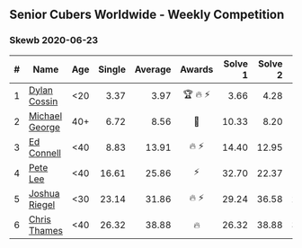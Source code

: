 ## Senior Cubers Worldwide - Weekly Competition
### Skewb 2020-06-23

| # | Name | Age | Single | Average | Awards | Solve 1 | Solve 2 | Solve 3 | Solve 4 | Solve 5 | Video |
| :--: | -- | :--: | --: | --: | :--: | --: | --: | --: | --: | --: | :-- |
| 1 | [Dylan Cossin](../../persons/dylan_cossin.md) | <20 | 3.37 | 3.97 | 🏆 🔥 ⚡ | 3.66 | 4.28 | 3.37 | 7.02 | 3.96 | [Link](https://www.facebook.com/dylan.andrew1/videos/3097967856954645/) |
| 2 | [Michael George](../../persons/michael_george.md) | 40+ | 6.72 | 8.56 | 🥇 | 10.33 | 8.20 | 6.72 | 9.82 | 7.65 | [Link](https://www.facebook.com/events/1618516681636159/permalink/1623349754486185/) |
| 3 | [Ed Connell](../../persons/ed_connell.md) | <40 | 8.83 | 13.91 | 🔥 ⚡ | 14.40 | 12.95 | 8.83 | 2:47.35 | 14.39 | [Link](https://www.facebook.com/events/1618516681636159/permalink/1623313707823123/) |
| 4 | [Pete Lee](../../persons/pete_lee.md) | <40 | 16.61 | 25.86 | ⚡ | 32.70 | 22.37 | 16.61 | 27.03 | 28.18 | [Link](https://www.facebook.com/events/1618516681636159/permalink/1624129321074895/) |
| 5 | [Joshua Riegel](../../persons/joshua_riegel.md) | <30 | 23.14 | 31.86 | 🔥 ⚡ | 29.24 | 36.58 | 29.79 | 36.54 | 23.14 | [Link](https://www.facebook.com/events/1618516681636159/permalink/1623941544427006/) |
| 6 | [Chris Thames](../../persons/chris_thames.md) | <40 | 26.32 | 38.88 | 🔥 | 26.32 | 38.88 | 38.21 | 39.55 | 40.97 | [Link](https://www.facebook.com/events/1618516681636159/permalink/1623169454504215/) |

<!-- Global site tag (gtag.js) - Google Analytics -->
<script async src="https://www.googletagmanager.com/gtag/js?id=UA-86348435-3"></script>
<script>window.dataLayer = window.dataLayer || []; function gtag() {dataLayer.push(arguments);} gtag('js', new Date()); gtag('config', 'UA-86348435-3');</script>
